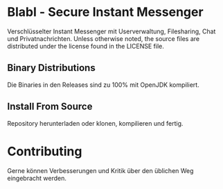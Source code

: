 # Blabl - Secure Instant Messenger

Verschlüsselter Instant Messenger mit Userverwaltung, Filesharing, Chat und Privatnachrichten. Unless otherwise noted, the source files are distributed under the license found in the LICENSE file.

## Binary Distributions

Die Binaries in den Releases sind zu 100% mit OpenJDK kompiliert.

## Install From Source

Repository herunterladen oder klonen, kompilieren und fertig.

# Contributing

Gerne können Verbesserungen und Kritik über den üblichen Weg eingebracht werden.
